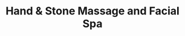 ---
title: "Hand & Stone Massage and Facial Spa"
url: /rockville/hand-and-stone-massage-and-facial-spa/
shop: beauty
---